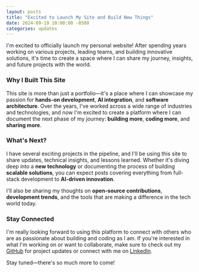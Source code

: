 ```yaml
---
layout: posts
title: "Excited to Launch My Site and Build New Things"
date: 2024-09-19 10:00:00 -0500
categories: updates
---
```


I'm excited to officially launch my personal website! After spending years working on various projects, leading teams, and building innovative solutions, it's time to create a space where I can share my journey, insights, and future projects with the world.

### Why I Built This Site

This site is more than just a portfolio—it's a place where I can showcase my passion for **hands-on development**, **AI integration**, and **software architecture**. Over the years, I've worked across a wide range of industries and technologies, and now I'm excited to create a platform where I can document the next phase of my journey: **building more**, **coding more**, and **sharing more**.

### What's Next?

I have several exciting projects in the pipeline, and I'll be using this site to share updates, technical insights, and lessons learned. Whether it's diving deep into a **new technology** or documenting the process of building **scalable solutions**, you can expect posts covering everything from full-stack development to **AI-driven innovation**.

I'll also be sharing my thoughts on **open-source contributions**, **development trends**, and the tools that are making a difference in the tech world today.

### Stay Connected

I'm really looking forward to using this platform to connect with others who are as passionate about building and coding as I am. If you're interested in what I'm working on or want to collaborate, make sure to check out my [GitHub](https://github.com/radleta) for project updates or connect with me on [LinkedIn](https://www.linkedin.com/in/radleta).

Stay tuned—there's so much more to come!
